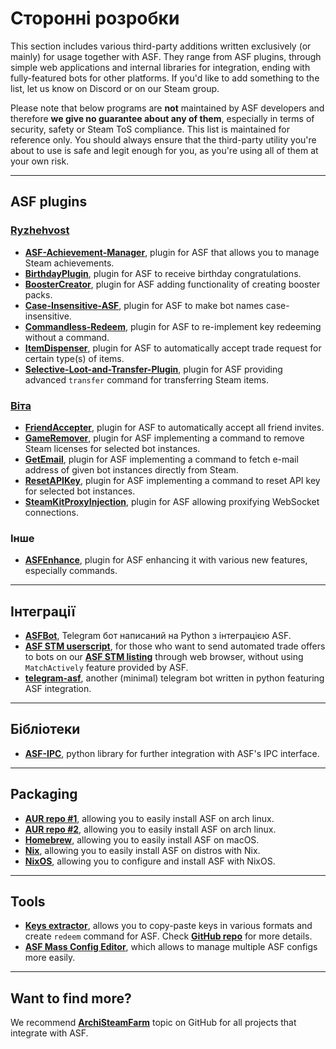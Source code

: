 # Сторонні розробки

This section includes various third-party additions written exclusively (or mainly) for usage together with ASF. They range from ASF plugins, through simple web applications and internal libraries for integration, ending with fully-featured bots for other platforms. If you'd like to add something to the list, let us know on Discord or on our Steam group.

Please note that below programs are **not** maintained by ASF developers and therefore **we give no guarantee about any of them**, especially in terms of security, safety or Steam ToS compliance. This list is maintained for reference only. You should always ensure that the third-party utility you're about to use is safe and legit enough for you, as you're using all of them at your own risk.

---

## ASF plugins

### **[Ryzhehvost](https://github.com/Ryzhehvost)**

- **[ASF-Achievement-Manager](https://github.com/Ryzhehvost/ASF-Achievement-Manager)**, plugin for ASF that allows you to manage Steam achievements.
- **[BirthdayPlugin](https://github.com/Ryzhehvost/BirthdayPlugin)**, plugin for ASF to receive birthday congratulations.
- **[BoosterCreator](https://github.com/Ryzhehvost/BoosterCreator)**, plugin for ASF adding functionality of creating booster packs.
- **[Case-Insensitive-ASF](https://github.com/Ryzhehvost/Case-Insensitive-ASF)**, plugin for ASF to make bot names case-insensitive.
- **[Commandless-Redeem](https://github.com/Ryzhehvost/Commandless-Redeem)**, plugin for ASF to re-implement key redeeming without a command.
- **[ItemDispenser](https://github.com/Ryzhehvost/ItemDispenser)**, plugin for ASF to automatically accept trade request for certain type(s) of items.
- **[Selective-Loot-and-Transfer-Plugin](https://github.com/Ryzhehvost/Selective-Loot-and-Transfer-Plugin)**, plugin for ASF providing advanced `transfer` command for transferring Steam items.

### **[Віта](https://github.com/ezhevita)**

- **[FriendAccepter](https://github.com/ezhevita/FriendAccepter)**, plugin for ASF to automatically accept all friend invites.
- **[GameRemover](https://github.com/ezhevita/GameRemover)**, plugin for ASF implementing a command to remove Steam licenses for selected bot instances.
- **[GetEmail](https://github.com/ezhevita/GetEmail)**, plugin for ASF implementing a command to fetch e-mail address of given bot instances directly from Steam.
- **[ResetAPIKey](https://github.com/ezhevita/ResetAPIKey)**, plugin for ASF implementing a command to reset API key for selected bot instances.
- **[SteamKitProxyInjection](https://github.com/ezhevita/SteamKitProxyInjection)**, plugin for ASF allowing proxifying WebSocket connections.

### Інше

- **[ASFEnhance](https://github.com/chr233/ASFEnhance)**, plugin for ASF enhancing it with various new features, especially commands.

---

## Інтеграції

- **[ASFBot](https://github.com/dmcallejo/ASFBot)**, Telegram бот написаний на Python з інтеграцією ASF.
- **[ASF STM userscript](https://greasyfork.org/en/scripts/404754-asf-stm)**, for those who want to send automated trade offers to bots on our **[ASF STM listing](https://github.com/JustArchiNET/ArchiSteamFarm/wiki/ItemsMatcherPlugin#publiclisting)** through web browser, without using `MatchActively` feature provided by ASF.
- **[telegram-asf](https://github.com/deluxghost/telegram-asf)**, another (minimal) telegram bot written in python featuring ASF integration.

---

## Бібліотеки

- **[ASF-IPC](https://github.com/deluxghost/ASF_IPC)**, python library for further integration with ASF's IPC interface.

---

## Packaging

- **[AUR repo #1](https://aur.archlinux.org/packages/asf)**, allowing you to easily install ASF on arch linux.
- **[AUR repo #2](https://aur.archlinux.org/packages/archisteamfarm-bin)**, allowing you to easily install ASF on arch linux.
- **[Homebrew](https://formulae.brew.sh/formula/archi-steam-farm)**, allowing you to easily install ASF on macOS.
- **[Nix](https://search.nixos.org/packages?channel=unstable&show=ArchiSteamFarm&from=0&size=50&sort=relevance&type=packages&query=ArchiSteamFarm)**, allowing you to easily install ASF on distros with Nix.
- **[NixOS](https://search.nixos.org/options?channel=unstable&from=0&size=50&sort=relevance&type=packages&query=ArchiSteamFarm)**, allowing you to configure and install ASF with NixOS.

---

## Tools

- **[Keys extractor](https://ske.xpixv.com)**, allows you to copy-paste keys in various formats and create `redeem` command for ASF. Check **[GitHub repo](https://github.com/PixvIO/SKE)** for more details.
- **[ASF Mass Config Editor](https://github.com/genesix-eu/ASF_MCE)**, which allows to manage multiple ASF configs more easily.

---

## Want to find more?

We recommend **[ArchiSteamFarm](https://github.com/topics/archisteamfarm)** topic on GitHub for all projects that integrate with ASF.